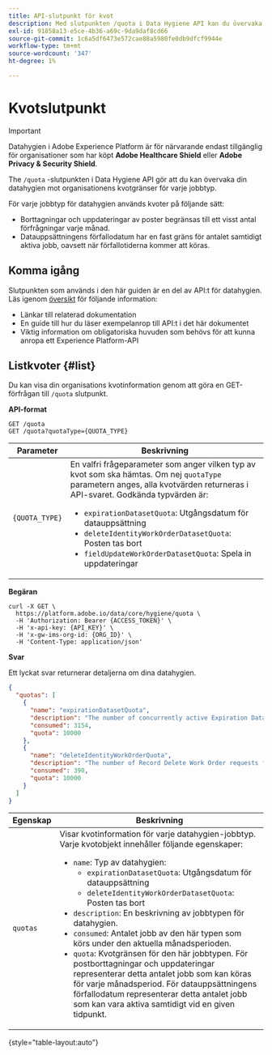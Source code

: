 ```yaml
---
title: API-slutpunkt för kvot
description: Med slutpunkten /quota i Data Hygiene API kan du övervaka din datahygien mot organisationens månatliga kvotgränser för varje jobbtyp.
exl-id: 91858a13-e5ce-4b36-a69c-9da9daf8cd66
source-git-commit: 1c6a5df6473e572cae88a5980fe0db9dfcf9944e
workflow-type: tm+mt
source-wordcount: '347'
ht-degree: 1%

---
```


# Kvotslutpunkt

>[!IMPORTANT]
>
>Datahygien i Adobe Experience Platform är för närvarande endast tillgänglig för organisationer som har köpt **Adobe Healthcare Shield** eller **Adobe Privacy &amp; Security Shield**.

The `/quota` -slutpunkten i Data Hygiene API gör att du kan övervaka din datahygien mot organisationens kvotgränser för varje jobbtyp.

För varje jobbtyp för datahygien används kvoter på följande sätt:

* Borttagningar och uppdateringar av poster begränsas till ett visst antal förfrågningar varje månad.
* Datauppsättningens förfallodatum har en fast gräns för antalet samtidigt aktiva jobb, oavsett när förfallotiderna kommer att köras.

## Komma igång

Slutpunkten som används i den här guiden är en del av API:t för datahygien. Läs igenom [översikt](./overview.md) för följande information:

* Länkar till relaterad dokumentation
* En guide till hur du läser exempelanrop till API:t i det här dokumentet
* Viktig information om obligatoriska huvuden som behövs för att kunna anropa ett Experience Platform-API

## Listkvoter {#list}

Du kan visa din organisations kvotinformation genom att göra en GET-förfrågan till `/quota` slutpunkt.

**API-format**

```http
GET /quota
GET /quota?quotaType={QUOTA_TYPE}
```

| Parameter | Beskrivning |
| --- | --- |
| `{QUOTA_TYPE}` | En valfri frågeparameter som anger vilken typ av kvot som ska hämtas. Om nej `quotaType` parametern anges, alla kvotvärden returneras i API-svaret. Godkända typvärden är:<ul><li>`expirationDatasetQuota`: Utgångsdatum för datauppsättning</li><li>`deleteIdentityWorkOrderDatasetQuota`: Posten tas bort</li><li>`fieldUpdateWorkOrderDatasetQuota`: Spela in uppdateringar</li></ul> |

**Begäran**

```shell
curl -X GET \
  https://platform.adobe.io/data/core/hygiene/quota \
  -H 'Authorization: Bearer {ACCESS_TOKEN}' \
  -H 'x-api-key: {API_KEY}' \
  -H 'x-gw-ims-org-id: {ORG_ID}' \
  -H 'Content-Type: application/json'
```

**Svar**

Ett lyckat svar returnerar detaljerna om dina datahygien.

```json
{
  "quotas": [
    {
      "name": "expirationDatasetQuota",
      "description": "The number of concurrently active Expiration Dataset Delete Work Order requests for the organization.",
      "consumed": 3154,
      "quota": 10000
    },
    {
      "name": "deleteIdentityWorkOrderQuota",
      "description": "The number of Record Delete Work Order requests for the organization for this month.",
      "consumed": 390,
      "quota": 10000
    }
  ]
}
```

| Egenskap | Beskrivning |
| --- | --- |
| `quotas` | Visar kvotinformation för varje datahygien-jobbtyp. Varje kvotobjekt innehåller följande egenskaper:<ul><li>`name`: Typ av datahygien:<ul><li>`expirationDatasetQuota`: Utgångsdatum för datauppsättning</li><li>`deleteIdentityWorkOrderDatasetQuota`: Posten tas bort</li></ul></li><li>`description`: En beskrivning av jobbtypen för datahygien.</li><li>`consumed`: Antalet jobb av den här typen som körs under den aktuella månadsperioden.</li><li>`quota`: Kvotgränsen för den här jobbtypen. För postborttagningar och uppdateringar representerar detta antalet jobb som kan köras för varje månadsperiod. För datauppsättningens förfallodatum representerar detta antalet jobb som kan vara aktiva samtidigt vid en given tidpunkt.</li></ul> |

{style="table-layout:auto"}
